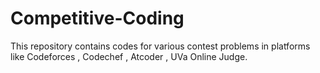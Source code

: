 # Competitive-Coding
This repository contains codes for various contest problems in platforms like Codeforces , Codechef , Atcoder , UVa Online Judge. 
